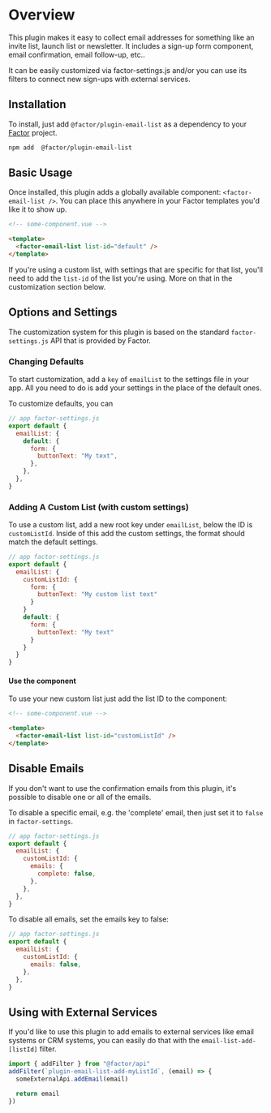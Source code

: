 # Overview

This plugin makes it easy to collect email addresses for something like an invite list, launch list or newsletter.
It includes a sign-up form component, email confirmation, email follow-up, etc..

It can be easily customized via factor-settings.js and/or you can use its filters to connect new sign-ups with external services.

## Installation

To install, just add `@factor/plugin-email-list` as a dependency to your [Factor](https://factor.dev) project.

```bash
npm add  @factor/plugin-email-list
```

## Basic Usage

Once installed, this plugin adds a globally available component: `<factor-email-list />`. You can place this anywhere in your Factor templates you'd like it to show up.

```html
<!-- some-component.vue -->

<template>
  <factor-email-list list-id="default" />
</template>
```

If you're using a custom list, with settings that are specific for that list, you'll need to add the `list-id` of the list you're using. More on that in the customization section below.

## Options and Settings

The customization system for this plugin is based on the standard `factor-settings.js` API that is provided by Factor.

### Changing Defaults

To start customization, add a `key` of `emailList` to the settings file in your app. All you need to do is add your settings in the place of the default ones.

To customize defaults, you can

```js
// app factor-settings.js
export default {
  emailList: {
    default: {
      form: {
        buttonText: "My text",
      },
    },
  },
}
```

### Adding A Custom List (with custom settings)

To use a custom list, add a new root key under `emailList`, below the ID is `customListId`. Inside of this add the custom settings, the format should match the default settings.

```js
// app factor-settings.js
export default {
  emailList: {
    customListId: {
      form: {
        buttonText: "My custom list text"
      }
    }
    default: {
      form: {
        buttonText: "My text"
      }
    }
  }
}
```

#### Use the component

To use your new custom list just add the list ID to the component:

```html
<!-- some-component.vue -->

<template>
  <factor-email-list list-id="customListId" />
</template>
```

## Disable Emails

If you don't want to use the confirmation emails from this plugin, it's possible to disable one or all of the emails.

To disable a specific email, e.g. the 'complete' email, then just set it to `false` in `factor-settings`.

```js
// app factor-settings.js
export default {
  emailList: {
    customListId: {
      emails: {
        complete: false,
      },
    },
  },
}
```

To disable all emails, set the emails key to false:

```js
// app factor-settings.js
export default {
  emailList: {
    customListId: {
      emails: false,
    },
  },
}
```

## Using with External Services

If you'd like to use this plugin to add emails to external services like email systems or CRM systems, you can easily do that with the `email-list-add-[listId]` filter.

```js
import { addFilter } from "@factor/api"
addFilter(`plugin-email-list-add-myListId`, (email) => {
  someExternalApi.addEmail(email)

  return email
})
```
